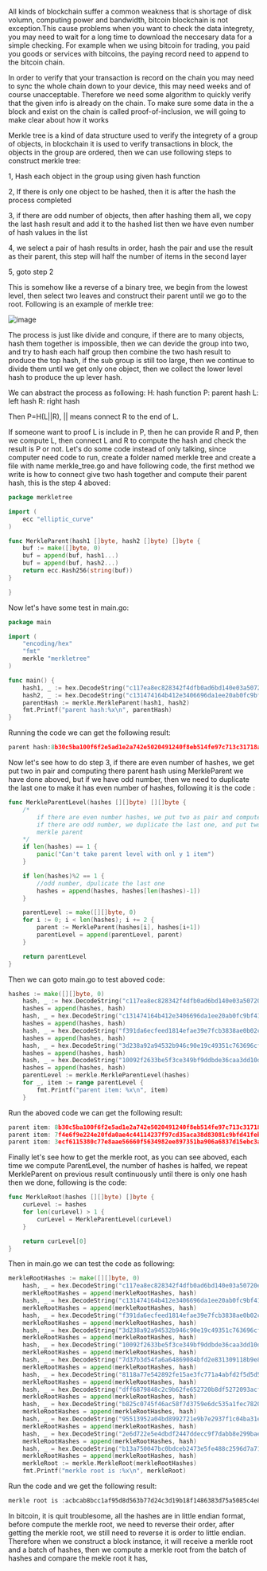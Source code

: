 All kinds of blockchain suffer a common weakness that is shortage of disk volumn, computing power and bandwidth, bitcoin blockchain is not exception.This cause problems when you want to check the data 
integrety, you may need to wait for a long time to download the neccesary data for a simple checking. For example when we using bitcoin for trading, you paid you goods or services with bitcoins, the 
paying record need to append to the bitcoin chain. 

In order to verify that your transaction is record on the chain you may need to sync the whole chain down to your device, this may need weeks and of course unacceptable. Therefore we need some algorithm
to quickly verify that the given info is already on the chain. To make sure some data in the a block and exist on the chain is called proof-of-inclusion, we will going to make clear about how it works

Merkle tree is a kind of data structure used to verify the integrety of a group of objects, in blockchain it is used to verify transactions 
in block, the objects in the group are ordered, then we can use following steps to construct merkle tree:

1, Hash each object in the group using given hash function

2, If there is only one object to be hashed, then it is after the hash the process completed

3, if there are odd number of objects, then after hashing them all, we copy the last hash result and add it to the hashed list
then we have even number of hash values in the list

4, we select a pair of hash results in order, hash the pair and use the result as their parent, this step will half the number of items
in the second layer

5, goto step 2

This is somehow like a reverse of a binary tree, we begin from the lowest level, then select two leaves and construct their parent until
we go to the root. Following is an example of merkle tree:


![image](https://github.com/wycl16514/golang-bitcoin-core-merkle-tree/assets/7506958/4f258c11-4cc2-41e6-b8c7-6e937f9276ef)

The process is just like divide and conqure, if there are to many objects, hash them together is impossible, then we can devide the group
into two, and try to hash each half group then combine the two hash result to produce the top hash, if the sub group is still too large,
then we continue to divide them until we get only one object, then we collect the lower level hash to produce the up lever hash.

We can abstract the process as following:
H: hash function
P: parent hash
L: left hash
R: right hash

Then P=H(L||R), || means connect R to the end of L.

If someone want to proof L is include in P, then he can provide R and P, then we compute L, then connect L and R to compute the hash and 
check the result is P or not. Let's do some code instead of only talking, since computer need code to run, create a folder named merkle tree and create a file with name merkle_tree.go and have following 
code, the first method we write is how to connect give two hash together and compute their parent hash, this is the step 4 aboved:
```go
package merkletree

import (
	ecc "elliptic_curve"
)

func MerkleParent(hash1 []byte, hash2 []byte) []byte {
	buf := make([]byte, 0)
	buf = append(buf, hash1...)
	buf = append(buf, hash2...)
	return ecc.Hash256(string(buf))
}

}
```
Now let's have some test in main.go:
```go
package main

import (
	"encoding/hex"
	"fmt"
	merkle "merkletree"
)

func main() {
	hash1, _ := hex.DecodeString("c117ea8ec828342f4dfb0ad6bd140e03a50720ece40169ee38bdc15d9eb64cf5")
	hash2, _ := hex.DecodeString("c131474164b412e3406696da1ee20ab0fc9bf41c8f05fa8ceea7a08d672d7cc5")
	parentHash := merkle.MerkleParent(hash1, hash2)
	fmt.Printf("parent hash:%x\n", parentHash)
}
```
Running the code we can get the following result:
```go
parent hash:8b30c5ba100f6f2e5ad1e2a742e5020491240f8eb514fe97c713c31718ad7ecd
```

Now let's see how to do step 3, if there are even number of hashes, we get put two in pair and computing there parent hash using MerkleParent we have done aboved, but if we have odd number, then we need
to duplicate the last one to make it has even number of hashes, following it is the code :
```go
func MerkleParentLevel(hashes [][]byte) [][]byte {
	/*
		if there are even number hashes, we put two as pair and compute their merkle parent,
		if there are odd number, we duplicate the last one, and put two in pair to compute
		merkle parent
	*/
	if len(hashes) == 1 {
		panic("Can't take parent level with onl y 1 item")
	}

	if len(hashes)%2 == 1 {
		//odd number, dpulicate the last one
		hashes = append(hashes, hashes[len(hashes)-1])
	}

	parentLevel := make([][]byte, 0)
	for i := 0; i < len(hashes); i += 2 {
		parent := MerkleParent(hashes[i], hashes[i+1])
		parentLevel = append(parentLevel, parent)
	}

	return parentLevel
}
```
Then we can goto main.go to test aboved code:
```go
hashes := make([][]byte, 0)
	hash, _ := hex.DecodeString("c117ea8ec828342f4dfb0ad6bd140e03a50720ece40169ee38bdc15d9eb64cf5")
	hashes = append(hashes, hash)
	hash, _ = hex.DecodeString("c131474164b412e3406696da1ee20ab0fc9bf41c8f05fa8ceea7a08d672d7cc5")
	hashes = append(hashes, hash)
	hash, _ = hex.DecodeString("f391da6ecfeed1814efae39e7fcb3838ae0b02c02ae7d0a5848a66947c0727b0")
	hashes = append(hashes, hash)
	hash, _ = hex.DecodeString("3d238a92a94532b946c90e19c49351c763696cff3db400485b813aecb8a13181")
	hashes = append(hashes, hash)
	hash, _ = hex.DecodeString("10092f2633be5f3ce349bf9ddbde36caa3dd10dfa0ec8106bce23acbff637dae")
	hashes = append(hashes, hash)
	parentLevel := merkle.MerkleParentLevel(hashes)
	for _, item := range parentLevel {
		fmt.Printf("parent item: %x\n", item)
	}

```
Run the aboved code we can get the following result:
```go
parent item: 8b30c5ba100f6f2e5ad1e2a742e5020491240f8eb514fe97c713c31718ad7ecd
parent item: 7f4e6f9e224e20fda0ae4c44114237f97cd35aca38d83081c9bfd41feb907800
parent item: 3ecf6115380c77e8aae56660f5634982ee897351ba906a6837d15ebc3a225df0
```

Finally let's see how to get the merkle root, as you can see aboved, each time we compute ParentLevel, the number of hashes is halfed, we repeat MerkleParent on previous result continuously until there 
is only one hash then we done, following is the code:
```go
func MerkleRoot(hashes [][]byte) []byte {
	curLevel := hashes
	for len(curLevel) > 1 {
		curLevel = MerkleParentLevel(curLevel)
	}

	return curLevel[0]
}
```
Then in main.go we can test the code as following:
```go
merkleRootHashes := make([][]byte, 0)
	hash, _ = hex.DecodeString("c117ea8ec828342f4dfb0ad6bd140e03a50720ece40169ee38bdc15d9eb64cf5")
	merkleRootHashes = append(merkleRootHashes, hash)
	hash, _ = hex.DecodeString("c131474164b412e3406696da1ee20ab0fc9bf41c8f05fa8ceea7a08d672d7cc5")
	merkleRootHashes = append(merkleRootHashes, hash)
	hash, _ = hex.DecodeString("f391da6ecfeed1814efae39e7fcb3838ae0b02c02ae7d0a5848a66947c0727b0")
	merkleRootHashes = append(merkleRootHashes, hash)
	hash, _ = hex.DecodeString("3d238a92a94532b946c90e19c49351c763696cff3db400485b813aecb8a13181")
	merkleRootHashes = append(merkleRootHashes, hash)
	hash, _ = hex.DecodeString("10092f2633be5f3ce349bf9ddbde36caa3dd10dfa0ec8106bce23acbff637dae")
	merkleRootHashes = append(merkleRootHashes, hash)
	hash, _ = hex.DecodeString("7d37b3d54fa6a64869084bfd2e831309118b9e833610e6228adacdbd1b4ba161")
	merkleRootHashes = append(merkleRootHashes, hash)
	hash, _ = hex.DecodeString("8118a77e542892fe15ae3fc771a4abfd2f5d5d5997544c3487ac36b5c85170fc")
	merkleRootHashes = append(merkleRootHashes, hash)
	hash, _ = hex.DecodeString("dff6879848c2c9b62fe652720b8df5272093acfaa45a43cdb3696fe2466a3877")
	merkleRootHashes = append(merkleRootHashes, hash)
	hash, _ = hex.DecodeString("b825c0745f46ac58f7d3759e6dc535a1fec7820377f24d4c2c6ad2cc55c0cb59")
	merkleRootHashes = append(merkleRootHashes, hash)
	hash, _ = hex.DecodeString("95513952a04bd8992721e9b7e2937f1c04ba31e0469fbe615a78197f68f52b7c")
	merkleRootHashes = append(merkleRootHashes, hash)
	hash, _ = hex.DecodeString("2e6d722e5e4dbdf2447ddecc9f7dabb8e299bae921c99ad5b0184cd9eb8e5908")
	merkleRootHashes = append(merkleRootHashes, hash)
	hash, _ = hex.DecodeString("b13a750047bc0bdceb2473e5fe488c2596d7a7124b4e716fdd29b046ef99bbf0")
	merkleRootHashes = append(merkleRootHashes, hash)
	merkleRoot := merkle.MerkleRoot(merkleRootHashes)
	fmt.Printf("merkle root is :%x\n", merkleRoot)
```
Run the code and we get the following result:
```go
merkle root is :acbcab8bcc1af95d8d563b77d24c3d19b18f1486383d75a5085c4e86c86beed6
```
In bitcoin, it is quit troublesome, all the hashes are in little endian format, before compute the merkle root, we need to reverse their
order, after getting the merkle root, we still need to reverse it is order to little endian. Therefore when we construct a block instance,
it will receive a merkle root and a batch of hashes, then we compute a merkle root from the batch of hashes and compare the mekle root it
has,
